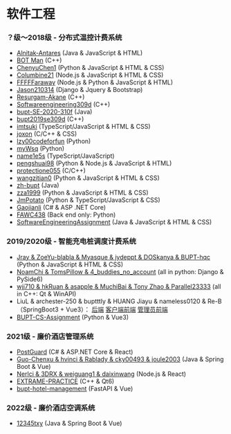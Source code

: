 # 软件工程

### ？级～2018级 - 分布式温控计费系统

* [Alnitak-Antares](https://github.com/Alnitak-Antares/distributed-ac-system) (Java & JavaScript & HTML)
* [BOT Man](https://github.com/BOT-Man-JL/BUPT-Projects/tree/master/3-2-Software-Engineering) (C++)
* [ChenyuChen1](https://github.com/ChenyuChen1/hotel_A) (Python & JavaScript & HTML & CSS)
* [Columbine21](https://github.com/Columbine21/air-system-frontend) (Node.js & JavaScript & HTML & CSS)
* [FFFFFaraway](https://github.com/FFFFFaraway/BUPT-Distributed-Temperature-Control-System) (Node.js & Python & JavaScript & HTML)
* [Jason210314](https://github.com/Jason210314/BuptAirConditionerSystem) (Django & Jquery & Bootstrap)
* [Resurgam-Akane](https://github.com/Resurgam-Akane/BUPT-SoftwareEngineering) (C++)
* [Softwareengineering309d](https://github.com/Softwareengineering309d/BUPTACststem) (C++)
* [bupt-SE-2020-310f](https://github.com/bupt-SE-2020-310f/dtcbs-310f) (Java)
* [bupt2019se309d](https://github.com/bupt2019se309d/AirConditioner) (C++)
* [imtsuki](https://github.com/imtsuki/aircon) (TypeScript/JavaScript & HTML & CSS)
* [joxon](https://github.com/joxon/aircond-server) (C/C++ & CSS)
* [lzy00codeforfun](https://github.com/lzy00codeforfun/DistributedAirConditioner) (Python)
* [myWsq](https://github.com/myWsq/bupt-air-backend) (Python)
* [name1e5s](https://github.com/kuso-kodo/acdc-new) (TypeScript/JavaScript)
* [pengshuai98](https://github.com/pengshuai98/Distributed-temperature-control-system-for-BUPT) (Python & Node.js & JavaScript & HTML)
* [protectione055](https://github.com/protectione055/BUPT-HOTEL-Air-condition-Billing-System) (C/C++)
* [wangzitian0](https://github.com/wangzitian0/air-condition-system) (Python & JavaScript & HTML & CSS)
* [zh-bupt](https://github.com/zh-bupt/AirConditioningSystem) (Java)
* [zza1999](https://github.com/zza1999/Software-Engineering) (Python & JavaScript & HTML & CSS)
* [JmPotato](https://github.com/JmPotato/DCTCS) (Python & TypeScript/JavaScript & CSS)
* [Gaojianli](https://github.com/Gaojianli/software-engineering-web-backend/) (C# & ASP .NET Core)
* [FAWC438](https://github.com/FAWC438/Hotel-Air-Conditioning-Dispatching-System) (Back end only: Python)
* [SoftwareEngineeringAssignment](https://github.com/Tingwuren/SoftwareEngineeringAssignment) (Java & JavaScript & HTML & CSS)

### 2019/2020级 - 智能充电桩调度计费系统

* [Jray & ZoeYu-blabla & Myasque & jydeppt & DOSkanya & BUPT-hqc](https://github.com/Jraaay/Charging-in-BUPT) (Python & JavaScript & HTML & CSS)
* [NoamChi & TomsPillow & 4_buddies_no_account](https://github.com/PopChicken/acss_repo) (all in python: Django & PySide6)
* [wjj710 & hkRuan & asapple & MuchiBai & Tony Zhao & Parallel23333](https://github.com/wjj710/Charging-Pile-System) (all in C++: Qt & WinAPI)
* LiuL & archester-250 & buptttly & HUANG Jiayu & nameless0120 & Re-B（SpringBoot3 + Vue3）： [后端](https://github.com/1475505/Awesome-Charging)    [客户端前端](https://github.com/buptttly/Awesome-charging-Fe)    [管理员前端](https://github.com/1475505/Awesome-Charging-Admin-Fe)
* [BUPT-CS-Assignment](https://github.com/BUPT-CS-Assignment/TAP-frontend) (Python & Vue3)

### 2021级 - 廉价酒店管理系统

* [PostGuard](https://github.com/post-guard/Martina) (C# & ASP.NET Core & React)
* [Guo-Chenxu & hvinci & Rablady & cky00493 & joule2003](https://github.com/Guo-Chenxu/hotel-backend) (Java & Spring Boot & Vue)
* [Nerlci & 3DRX & weiguang1 & daixinwang](https://github.com/Nerlci/hotel_management) (Node.js & React)
* [EXTRAME-PRACTICE](https://github.com/ye-rm/EXTRAME-PRACTICE) (C++ & Qt6)
* [bupt-hotel-management](https://github.com/SamuraiBUPT/bupt-hotel-management) (FastAPI & Vue)

### 2022级 - 廉价酒店空调系统

* [12345txy](https://github.com/12345txy/hotel_backend-new) (Java & Spring Boot & Vue)